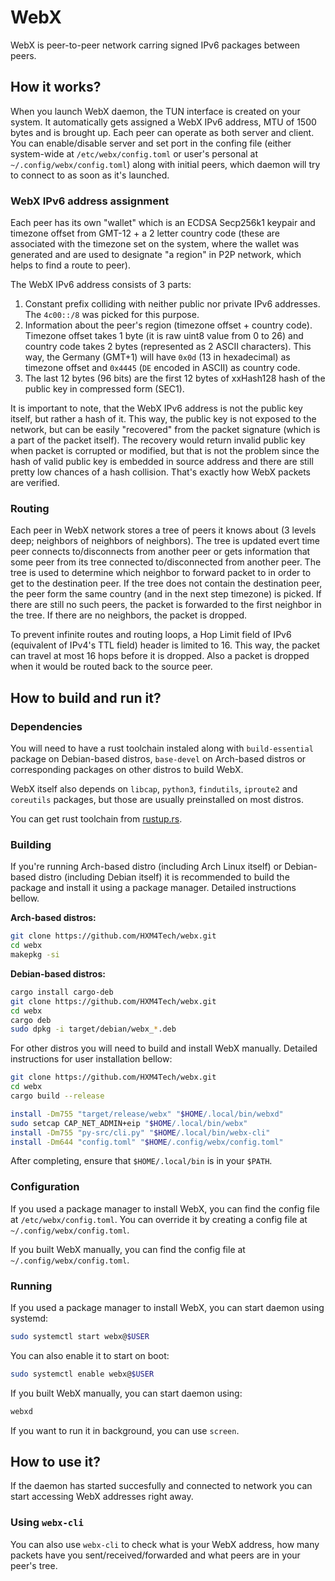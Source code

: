 # WebX
WebX is peer-to-peer network carring signed IPv6 packages between peers.

## How it works?
When you launch WebX daemon, the TUN interface is created on your system. It automatically gets assigned a WebX IPv6 address, MTU of 1500 bytes and is brought up. Each peer can operate as both server and client. You can enable/disable server and set port in the confing file (either system-wide at `/etc/webx/config.toml` or user's personal at `~/.config/webx/config.toml`) along with initial peers, which daemon will try to connect to as soon as it's launched.

### WebX IPv6 address assignment
Each peer has its own "wallet" which is an ECDSA Secp256k1 keypair and timezone offset from GMT-12 + a 2 letter country code (these are associated with the timezone set on the system, where the wallet was generated and are used to designate "a region" in P2P network, which helps to find a route to peer).

The WebX IPv6 address consists of 3 parts:
1. Constant prefix colliding with neither public nor private IPv6 addresses. The `4c00::/8` was picked for this purpose.
2. Information about the peer's region (timezone offset + country code). Timezone offset takes 1 byte (it is raw uint8 value from 0 to 26) and country code takes 2 bytes (represented as 2 ASCII characters). This way, the Germany (GMT+1) will have `0x0d` (13 in hexadecimal) as timezone offset and `0x4445` (`DE` encoded in ASCII) as country code.
3. The last 12 bytes (96 bits) are the first 12 bytes of xxHash128 hash of the public key in compressed form (SEC1).

It is important to note, that the WebX IPv6 address is not the public key itself, but rather a hash of it. This way, the public key is not exposed to the network, but can be easily "recovered" from the packet signature (which is a part of the packet itself). The recovery would return invalid public key when packet is corrupted or modified, but that is not the problem since the hash of valid public key is embedded in source address and there are still pretty low chances of a hash collision. That's exactly how WebX packets are verified.

### Routing
Each peer in WebX network stores a tree of peers it knows about (3 levels deep; neighbors of neighbors of neighbors). The tree is updated evert time peer connects to/disconnects from another peer or gets information that some peer from its tree connected to/disconnected from another peer. The tree is used to determine which neighbor to forward packet to in order to get to the destination peer. If the tree does not contain the destination peer, the peer form the same country (and in the next step timezone) is picked. If there are still no such peers, the packet is forwarded to the first neighbor in the tree. If there are no neighbors, the packet is dropped.

To prevent infinite routes and routing loops, a Hop Limit field of IPv6 (equivalent of IPv4's TTL field) header is limited to 16. This way, the packet can travel at most 16 hops before it is dropped. Also a packet is dropped when it would be routed back to the source peer.

## How to build and run it?
### Dependencies
You will need to have a rust toolchain instaled along with `build-essential` package on Debian-based distros, `base-devel` on Arch-based distros or corresponding packages on other distros to build WebX.

WebX itself also depends on `libcap`, `python3`, `findutils`, `iproute2` and `coreutils` packages, but those are usually preinstalled on most distros.

You can get rust toolchain from [rustup.rs](https://rustup.rs/).

### Building
If you're running Arch-based distro (including Arch Linux itself) or Debian-based distro (including Debian itself) it is recommended to build the package and install it using a package manager. Detailed instructions bellow.

**Arch-based distros:**
```sh
git clone https://github.com/HXM4Tech/webx.git
cd webx
makepkg -si
```

**Debian-based distros:**
```sh
cargo install cargo-deb
git clone https://github.com/HXM4Tech/webx.git
cd webx
cargo deb
sudo dpkg -i target/debian/webx_*.deb
```

For other distros you will need to build and install WebX manually. Detailed instructions for user installation bellow:

```sh
git clone https://github.com/HXM4Tech/webx.git
cd webx
cargo build --release

install -Dm755 "target/release/webx" "$HOME/.local/bin/webxd"
sudo setcap CAP_NET_ADMIN+eip "$HOME/.local/bin/webx"
install -Dm755 "py-src/cli.py" "$HOME/.local/bin/webx-cli"
install -Dm644 "config.toml" "$HOME/.config/webx/config.toml"
```
After completing, ensure that `$HOME/.local/bin` is in your `$PATH`.

### Configuration
If you used a package manager to install WebX, you can find the config file at `/etc/webx/config.toml`. You can override it by creating a config file at `~/.config/webx/config.toml`.

If you built WebX manually, you can find the config file at `~/.config/webx/config.toml`.

### Running
If you used a package manager to install WebX, you can start daemon using systemd:
```sh
sudo systemctl start webx@$USER
```
You can also enable it to start on boot:
```sh
sudo systemctl enable webx@$USER
```

If you built WebX manually, you can start daemon using:
```sh
webxd
```
If you want to run it in background, you can use `screen`.

## How to use it?

If the daemon has started succesfully and connected to network you can start accessing WebX addresses right away.

### Using `webx-cli`
You can also use `webx-cli` to check what is your WebX address, how many packets have you sent/received/forwarded and what peers are in your peer's tree.
